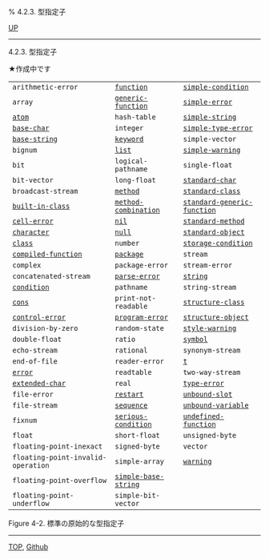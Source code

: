 % 4.2.3. 型指定子

[UP](4.2.html)  

---

4.2.3. 型指定子


★作成中です


|                           |                          |                            |
|---------------------------|--------------------------|----------------------------|
|`arithmetic-error` |[`function`](4.4.function-system-class.html) |[`simple-condition`](9.2.simple-condition.html)     |
|`array`               |[`generic-function`](4.4.generic-function.html)   |[`simple-error`](9.2.simple-error.html)         |
|[`atom`](14.2.atom-type.html)           |`hash-table`         |[`simple-string`](16.2.simple-string.html)        |
|[`base-char`](13.2.base-char.html)           |`integer`            |[`simple-type-error`](4.4.simple-type-error.html)    |
|[`base-string`](16.2.base-string.html)         |[`keyword`](10.2.keyword.html)            |`simple-vector`        |
|`bignum`              |[`list`](14.2.list-system-class.html)  |[`simple-warning`](9.2.simple-warning.html)       |
|`bit` |`logical-pathname` |`single-float`         |
|`bit-vector`          |`long-float`         |[`standard-char`](13.2.standard-char.html)        |
|`broadcast-stream`    |[`method`](4.4.method.html)             |[`standard-class`](4.4.standard-class.html)       |
|[`built-in-class`](4.4.built-in-class.html) |[`method-combination`](4.4.method-combination.html) |[`standard-generic-function`](4.4.standard-generic-function.html) |
|[`cell-error`](9.2.cell-error.html)          |[`nil`](4.4.nil-type.html)           |[`standard-method`](4.4.standard-method.html)      |
|[`character`](13.2.character-system-class.html) |[`null`](14.2.null-system-class.html) |[`standard-object`](4.4.standard-object.html)    |
|[`class`](4.4.class.html)               |`number`             |[`storage-condition`](9.2.storage-condition.html)    |
|[`compiled-function`](4.4.compiled-function.html)   |[`package`](11.2.package.html)            |`stream`               |
|`complex` |`package-error`     |`stream-error`         |
|`concatenated-stream` |[`parse-error`](9.2.parse-error.html)        |[`string`](16.2.string-system-class.html)  |
|[`condition`](9.2.condition.html)        |`pathname` |`string-stream`        |
|[`cons`](14.2.cons-system-class.html)   |`print-not-readable` |[`structure-class`](4.4.structure-class.html)      |
|[`control-error`](5.3.control-error.html)       |[`program-error`](5.3.program-error.html)      |[`structure-object`](4.4.structure-object.html)     |
|`division-by-zero`    |`random-state`       |[`style-warning`](9.2.style-warning.html)        |
|`double-float`        |`ratio`              |[`symbol`](10.2.symbol.html)               |
|`echo-stream`      |`rational` |`synonym-stream`       |
|`end-of-file`         |`reader-error`       |[`t`](4.4.t-system-class.html)       |
|[`error`](9.2.error-condition.html)     |`readtable`          |`two-way-stream`       |
|[`extended-char`](13.2.extended-char.html)       |`real`               |[`type-error`](4.4.type-error.html)           |
|`file-error`          |[`restart`](9.2.restart.html)            |[`unbound-slot`](7.7.unbound-slot.html)         |
|`file-stream`         |[`sequence`](17.3.sequence.html)           |[`unbound-variable`](10.2.unbound-variable.html)     |
|`fixnum`              |[`serious-condition`](9.2.serious-condition.html)  |[`undefined-function`](5.3.undefined-function.html)   |
|`float`  |`short-float`        |`unsigned-byte`        |
|`floating-point-inexact` |`signed-byte`     |`vector`               |
|`floating-point-invalid-operation` |`simple-array` |[`warning`](9.2.warning.html)       |
|`floating-point-overflow` |[`simple-base-string`](16.2.simple-base-string.html) |                        |
|`floating-point-underflow` |`simple-bit-vector` |                        |

Figure 4-2. 標準の原始的な型指定子


---
[TOP](index.html),  [Github](https://github.com/nptcl/npt-japanese)

